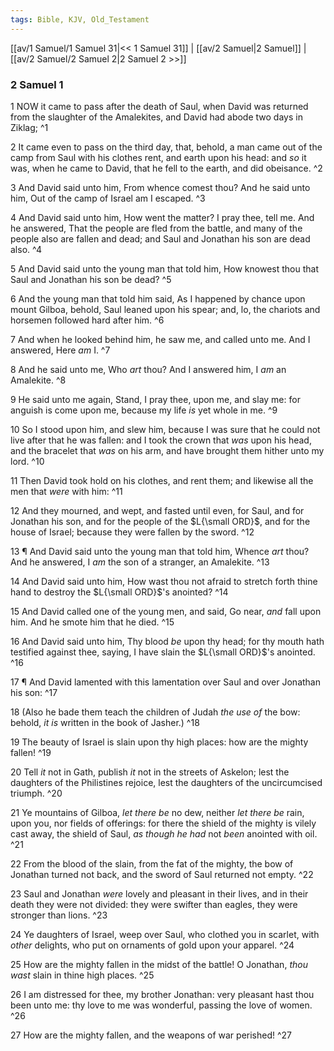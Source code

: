 ```yaml
---
tags: Bible, KJV, Old_Testament
---
```


[[av/1 Samuel/1 Samuel 31|<< 1 Samuel 31]] | [[av/2 Samuel|2 Samuel]] | [[av/2 Samuel/2 Samuel 2|2 Samuel 2 >>]]

### 2 Samuel 1

1 NOW it came to pass after the death of Saul, when David was returned from the slaughter of the Amalekites, and David had abode two days in Ziklag; ^1

2 It came even to pass on the third day, that, behold, a man came out of the camp from Saul with his clothes rent, and earth upon his head: and _so_ it was, when he came to David, that he fell to the earth, and did obeisance. ^2

3 And David said unto him, From whence comest thou? And he said unto him, Out of the camp of Israel am I escaped. ^3

4 And David said unto him, How went the matter? I pray thee, tell me. And he answered, That the people are fled from the battle, and many of the people also are fallen and dead; and Saul and Jonathan his son are dead also. ^4

5 And David said unto the young man that told him, How knowest thou that Saul and Jonathan his son be dead? ^5

6 And the young man that told him said, As I happened by chance upon mount Gilboa, behold, Saul leaned upon his spear; and, lo, the chariots and horsemen followed hard after him. ^6

7 And when he looked behind him, he saw me, and called unto me. And I answered, Here _am_ I. ^7

8 And he said unto me, Who _art_ thou? And I answered him, I _am_ an Amalekite. ^8

9 He said unto me again, Stand, I pray thee, upon me, and slay me: for anguish is come upon me, because my life _is_ yet whole in me. ^9

10 So I stood upon him, and slew him, because I was sure that he could not live after that he was fallen: and I took the crown that _was_ upon his head, and the bracelet that _was_ on his arm, and have brought them hither unto my lord. ^10

11 Then David took hold on his clothes, and rent them; and likewise all the men that _were_ with him: ^11

12 And they mourned, and wept, and fasted until even, for Saul, and for Jonathan his son, and for the people of the $L{\small ORD}$, and for the house of Israel; because they were fallen by the sword. ^12

13 ¶ And David said unto the young man that told him, Whence _art_ thou? And he answered, I _am_ the son of a stranger, an Amalekite. ^13

14 And David said unto him, How wast thou not afraid to stretch forth thine hand to destroy the $L{\small ORD}$'s anointed? ^14

15 And David called one of the young men, and said, Go near, _and_ fall upon him. And he smote him that he died. ^15

16 And David said unto him, Thy blood _be_ upon thy head; for thy mouth hath testified against thee, saying, I have slain the $L{\small ORD}$'s anointed. ^16

17 ¶ And David lamented with this lamentation over Saul and over Jonathan his son: ^17

18 (Also he bade them teach the children of Judah _the_ _use_ _of_ the bow: behold, _it_ _is_ written in the book of Jasher.) ^18

19 The beauty of Israel is slain upon thy high places: how are the mighty fallen! ^19

20 Tell _it_ not in Gath, publish _it_ not in the streets of Askelon; lest the daughters of the Philistines rejoice, lest the daughters of the uncircumcised triumph. ^20

21 Ye mountains of Gilboa, _let_ _there_ _be_ no dew, neither _let_ _there_ _be_ rain, upon you, nor fields of offerings: for there the shield of the mighty is vilely cast away, the shield of Saul, _as_ _though_ _he_ _had_ not _been_ anointed with oil. ^21

22 From the blood of the slain, from the fat of the mighty, the bow of Jonathan turned not back, and the sword of Saul returned not empty. ^22

23 Saul and Jonathan _were_ lovely and pleasant in their lives, and in their death they were not divided: they were swifter than eagles, they were stronger than lions. ^23

24 Ye daughters of Israel, weep over Saul, who clothed you in scarlet, with _other_ delights, who put on ornaments of gold upon your apparel. ^24

25 How are the mighty fallen in the midst of the battle! O Jonathan, _thou_ _wast_ slain in thine high places. ^25

26 I am distressed for thee, my brother Jonathan: very pleasant hast thou been unto me: thy love to me was wonderful, passing the love of women. ^26

27 How are the mighty fallen, and the weapons of war perished! ^27

